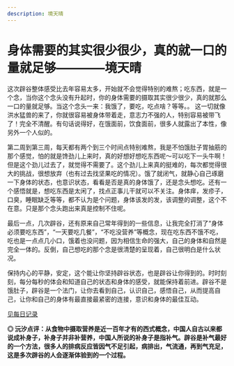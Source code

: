```yaml
---
description: 境天晴
---
```


# 身体需要的其实很少很少，真的就一口的量就足够————境天晴

这次辟谷整体感受比去年容易太多，开始就不会觉得特别的难熬；吃东西，就是一个念，当你这个念头没有升起时，你的身体需要的摄取其实很少很少，真的就那么一口的量就足够。当这个念头一来：我饿了，要吃，吃点啥？等等。。 这一切就像洪水猛兽的来了，你就很容易被身体带着走，意志力不强的人，特别容易被带飞了！完全不清醒。有句话说得好，在饿面前，饮食面前，很多人就露出了本性，像另外一个人似的。

第二周到第三周，每天都有两个到三个时间点特别难熬，我是不怕饿肚子胃抽筋的那个感觉，怕的就是馋劲儿上来时，真的好想好想吃东西呢～可以吃下一头牛啊！但是这个劲儿过去了，就觉得不需要了。这个劲儿上来真的挺难的，每次都觉得很大的挑战，很想放弃（也有过去找坚果吃的情况）。饿了就闭气，就静心自己琢磨一下身体的状态，也意识状态，看看是否是真的身体饿了，还是念头想吃。还有一个感悟就是，想吃东西是太闲了，找点正事儿干就可以不关注。身体痒，发疹子，口臭，睡眠缺乏等等，都不认为是个问题，身体该发的发，该调整的调整，这个不在意。只是那个念头跑出来真是控制不住呢。

最后一点，几次辟谷，还有原来自己常年得到的一些信息，让我完全打消了“身体必须要吃东西”，“一天要吃几餐”，“不吃没营养”等概念，现在吃东西不饿不吃，吃也是一点点几小口，饿着也没问题，因为相信生命的强大，自己的身体和自然是完全一体的。反倒，自己想吃的那个念是很清楚的呈现着，自己很明白是什么状况。

保持内心的平静，安定，这个能让你坚持辟谷状态，也是辟谷让你得到的。时时刻刻，每分每秒的体会和知道自己的状态和身体的感受，就能保持着前进。辟谷不是饿肚子，辟谷是一个法门，让你去看到自己，认识自己，感悟自己，从而提高自己，让你和自己的身体有最直接最紧密的连接，意识和身体的最佳互动。

[见每日记录](https://zhonghebiguriji.gitbook.io/index/wu-fu-lu/untitled-1/untitled-12)

**◎ 沅汐点评：从食物中摄取营养是近一百年才有的西式概念，中国人自古以来都说成补身子，补身子并非补营养，中国人所说的补身子是指补气。辟谷是补气最好的一个方法，很多人的排病反应皆因气不足引起，病排出，气流通，再到气充足，这是多次辟谷的人会逐渐体验到的一个过程。**

